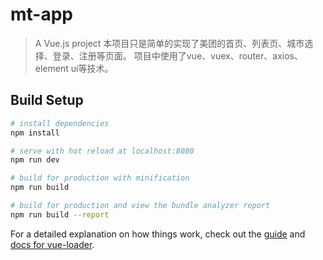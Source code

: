 # mt-app

> A Vue.js project
本项目只是简单的实现了美团的首页、列表页、城市选择、登录、注册等页面。
项目中使用了vue、vuex、router、axios、element ui等技术。

## Build Setup

``` bash
# install dependencies
npm install

# serve with hot reload at localhost:8080
npm run dev

# build for production with minification
npm run build

# build for production and view the bundle analyzer report
npm run build --report
```

For a detailed explanation on how things work, check out the [guide](http://vuejs-templates.github.io/webpack/) and [docs for vue-loader](http://vuejs.github.io/vue-loader).
